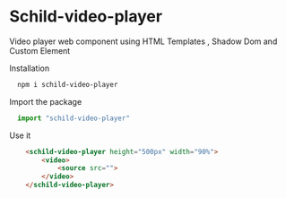 
#  Schild-video-player 

Video player web component using HTML Templates , Shadow Dom  and Custom Element 



Installation

```bash
  npm i schild-video-player
```

Import the package
```JavaScript
  import "schild-video-player"
```

Use it
```html
    <schild-video-player height="500px" width="90%">
        <video>
            <source src="">
        </video>
    </schild-video-player>
```



